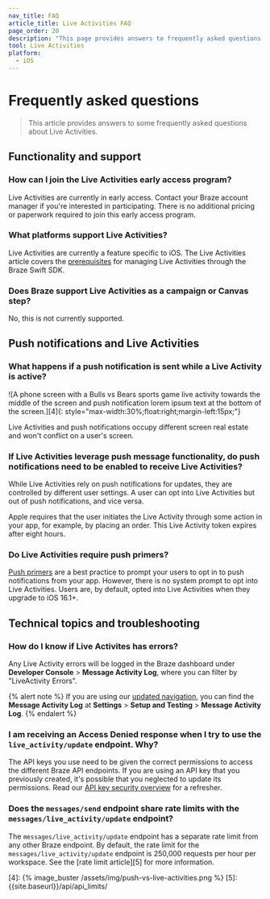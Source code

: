 ```yaml
---
nav_title: FAQ
article_title: Live Activities FAQ
page_order: 20
description: "This page provides answers to frequently asked questions about live activities for the Swift SDK."
tool: Live Activities
platform:
  - iOS
---
```


# Frequently asked questions

> This article provides answers to some frequently asked questions about Live Activities.

## Functionality and support

### How can I join the Live Activities early access program? 

Live Activities are currently in early access. Contact your Braze account manager if you're interested in participating. There is no additional pricing or paperwork required to join this early access program.

### What platforms support Live Activities?

Live Activities are currently a feature specific to iOS. The Live Activities article covers the [prerequisites][2] for managing Live Activities through the Braze Swift SDK.

### Does Braze support Live Activities as a campaign or Canvas step?

No, this is not currently supported.

## Push notifications and Live Activities

### What happens if a push notification is sent while a Live Activity is active? 

![A phone screen with a Bulls vs Bears sports game live activity towards the middle of the screen and push notification lorem ipsum text at the bottom of the screen.][4]{: style="max-width:30%;float:right;margin-left:15px;"}

Live Activities and push notifications occupy different screen real estate and won't conflict on a user's screen.

### If Live Activities leverage push message functionality, do push notifications need to be enabled to receive Live Activities?

While Live Activities rely on push notifications for updates, they are controlled by different user settings. A user can opt into Live Activities but out of push notifications, and vice versa. 

Apple requires that the user initiates the Live Activity through some action in your app, for example, by placing an order. This Live Activity token expires after eight hours. 

### Do Live Activities require push primers?

[Push primers][1] are a best practice to prompt your users to opt in to push notifications from your app. However, there is no system prompt to opt into Live Activities. Users are, by default, opted into Live Activities when they upgrade to iOS 16.1+.

## Technical topics and troubleshooting

### How do I know if Live Activites has errors?

Any Live Activity errors will be logged in the Braze dashboard under **Developer Console** > **Message Activity Log**, where you can filter by "LiveActivity Errors".

{% alert note %}
If you are using our [updated navigation]({{site.baseurl}}/navigation), you can find the **Message Activity Log** at **Settings** > **Setup and Testing** > **Message Activity Log**.
{% endalert %}

### I am receiving an Access Denied response when I try to use the `live_activity/update` endpoint. Why?

The API keys you use need to be given the correct permissions to access the different Braze API endpoints. If you are using an API key that you previously created, it's possible that you neglected to update its permissions. Read our [API key security overview][3] for a refresher.

### Does the `messages/send` endpoint share rate limits with the `messages/live_activity/update` endpoint? 

The `messages/live_activity/update` endpoint has a separate rate limit from any other Braze endpoint. By default, the rate limit for the `messages/live_activity/update` endpoint is 250,000 requests per hour per workspace. See the [rate limit article][5] for more information.


[1]: {{site.baseurl}}/user_guide/message_building_by_channel/push/best_practices/push_primer_messages/
[2]: {{site.baseurl}}/developer_guide/platform_integration_guides/swift/live_activities/live_activities/#prerequisites
[3]: {{site.baseurl}}/api/basics/#rest-api-key-security
[4]: {% image_buster /assets/img/push-vs-live-activities.png %}
[5]: {{site.baseurl}}/api/api_limits/
